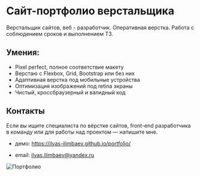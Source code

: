 # Сайт-портфолио верстальщика

Верстальщик сайтов, веб - разработчик. Оперативная верстка. Работа с соблюдением сроков и выполнением ТЗ.

## Умения:

- Pixel perfect, полное соответствие макету
- Верстаю с Flexbox, Grid, Bootstrap или без них
- Адаптивная верстка под мобильные устройства
- Оптимизация изображений под retina экраны
- Чистый, кроссбраузерный и валидный код

## Контакты

Если вы ищите специалиста по вёрстке сайтов, front-end разработчика в команду или для работы над проектом — напишите мне.

- демо: https://ilyas-ilimbaev.github.io/portfolio/

- email: ilyas.ilimbaev@yandex.ru

![Портфолио](https://ilimbaev.ru/img/images/centerImg.png)
